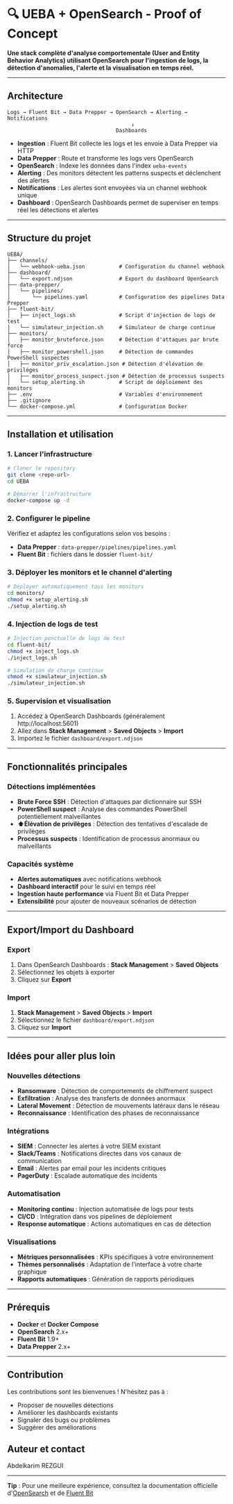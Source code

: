 # 🔍 UEBA + OpenSearch - Proof of Concept

**Une stack complète d'analyse comportementale (User and Entity Behavior Analytics) utilisant OpenSearch pour l'ingestion de logs, la détection d'anomalies, l'alerte et la visualisation en temps réel.**

---

## Architecture

```
Logs → Fluent Bit → Data Prepper → OpenSearch → Alerting → Notifications
                                        ↓
                                   Dashboards
```

- **Ingestion** : Fluent Bit collecte les logs et les envoie à Data Prepper via HTTP
- **Data Prepper** : Route et transforme les logs vers OpenSearch
- **OpenSearch** : Indexe les données dans l'index `ueba-events`
- **Alerting** : Des monitors détectent les patterns suspects et déclenchent des alertes
- **Notifications** : Les alertes sont envoyées via un channel webhook unique
- **Dashboard** : OpenSearch Dashboards permet de superviser en temps réel les détections et alertes

---

## Structure du projet

```
UEBA/
├── channels/
│   └── webhook-ueba.json           # Configuration du channel webhook
├── dashboard/
│   └── export.ndjson               # Export du dashboard OpenSearch
├── data-prepper/
│   └── pipelines/
│       └── pipelines.yaml          # Configuration des pipelines Data Prepper
├── fluent-bit/
│   ├── inject_logs.sh              # Script d'injection de logs de test
│   └── simulateur_injection.sh     # Simulateur de charge continue
├── monitors/
│   ├── monitor_bruteforce.json     # Détection d'attaques par brute force
│   ├── monitor_powershell.json     # Détection de commandes PowerShell suspectes
│   ├── monitor_priv_escalation.json # Détection d'élévation de privilèges
│   ├── monitor_process_suspect.json # Détection de processus suspects
│   └── setup_alerting.sh           # Script de déploiement des monitors
├── .env                            # Variables d'environnement
├── .gitignore
└── docker-compose.yml              # Configuration Docker
```

---

## Installation et utilisation

### 1. Lancer l'infrastructure

```bash
# Cloner le repository
git clone <repo-url>
cd UEBA

# Démarrer l'infrastructure
docker-compose up -d
```

### 2. Configurer le pipeline

Vérifiez et adaptez les configurations selon vos besoins :
- **Data Prepper** : `data-prepper/pipelines/pipelines.yaml`
- **Fluent Bit** : fichiers dans le dossier `fluent-bit/`

### 3. Déployer les monitors et le channel d'alerting

```bash
# Déployer automatiquement tous les monitors
cd monitors/
chmod +x setup_alerting.sh
./setup_alerting.sh
```

### 4. Injection de logs de test

```bash
# Injection ponctuelle de logs de test
cd fluent-bit/
chmod +x inject_logs.sh
./inject_logs.sh

# Simulation de charge continue
chmod +x simulateur_injection.sh
./simulateur_injection.sh
```

### 5. Supervision et visualisation

1. Accédez à OpenSearch Dashboards (généralement http://localhost:5601)
2. Allez dans **Stack Management** > **Saved Objects** > **Import**
3. Importez le fichier `dashboard/export.ndjson`

---

## Fonctionnalités principales

### Détections implémentées

- **Brute Force SSH** : Détection d'attaques par dictionnaire sur SSH
- **PowerShell suspect** : Analyse des commandes PowerShell potentiellement malveillantes
- **⬆Élévation de privilèges** : Détection des tentatives d'escalade de privilèges
- **Processus suspects** : Identification de processus anormaux ou malveillants

### Capacités système

- **Alertes automatiques** avec notifications webhook
- **Dashboard interactif** pour le suivi en temps réel
- **Ingestion haute performance** via Fluent Bit et Data Prepper
- **Extensibilité** pour ajouter de nouveaux scénarios de détection

---

## Export/Import du Dashboard

### Export
1. Dans OpenSearch Dashboards : **Stack Management** > **Saved Objects**
2. Sélectionnez les objets à exporter
3. Cliquez sur **Export**

### Import
1. **Stack Management** > **Saved Objects** > **Import**
2. Sélectionnez le fichier `dashboard/export.ndjson`
3. Cliquez sur **Import**

---

## Idées pour aller plus loin

### Nouvelles détections
- **Ransomware** : Détection de comportements de chiffrement suspect
- **Exfiltration** : Analyse des transferts de données anormaux
- **Lateral Movement** : Détection de mouvements latéraux dans le réseau
- **Reconnaissance** : Identification des phases de reconnaissance

### Intégrations
- **SIEM** : Connecter les alertes à votre SIEM existant
- **Slack/Teams** : Notifications directes dans vos canaux de communication
- **Email** : Alertes par email pour les incidents critiques
- **PagerDuty** : Escalade automatique des incidents

### Automatisation
- **Monitoring continu** : Injection automatisée de logs pour tests
- **CI/CD** : Intégration dans vos pipelines de déploiement
- **Response automatique** : Actions automatiques en cas de détection

### Visualisations
- **Métriques personnalisées** : KPIs spécifiques à votre environnement
- **Thèmes personnalisés** : Adaptation de l'interface à votre charte graphique
- **Rapports automatiques** : Génération de rapports périodiques

---

## Prérequis

- **Docker** et **Docker Compose**
- **OpenSearch** 2.x+
- **Fluent Bit** 1.9+
- **Data Prepper** 2.x+

---

## Contribution

Les contributions sont les bienvenues ! N'hésitez pas à :
- Proposer de nouvelles détections
- Améliorer les dashboards existants
- Signaler des bugs ou problèmes
- Suggérer des améliorations


## Auteur et contact
Abdelkarim REZGUI

---

**Tip** : Pour une meilleure expérience, consultez la documentation officielle d'[OpenSearch](https://opensearch.org/docs/) et de [Fluent Bit](https://docs.fluentbit.io/)